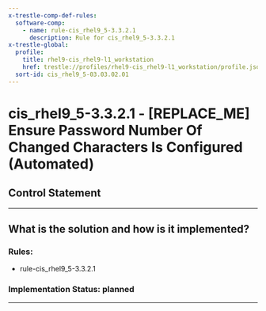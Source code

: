 ```yaml
---
x-trestle-comp-def-rules:
  software-comp:
    - name: rule-cis_rhel9_5-3.3.2.1
      description: Rule for cis_rhel9_5-3.3.2.1
x-trestle-global:
  profile:
    title: rhel9-cis_rhel9-l1_workstation
    href: trestle://profiles/rhel9-cis_rhel9-l1_workstation/profile.json
  sort-id: cis_rhel9_5-03.03.02.01
---
```


# cis_rhel9_5-3.3.2.1 - \[REPLACE_ME\] Ensure Password Number Of Changed Characters Is Configured (Automated)

## Control Statement

______________________________________________________________________

## What is the solution and how is it implemented?

<!-- For implementation status enter one of: implemented, partial, planned, alternative, not-applicable -->

<!-- Note that the list of rules under ### Rules: is read-only and changes will not be captured after assembly to JSON -->

<!-- Add control implementation description here for control: cis_rhel9_5-3.3.2.1 -->

### Rules:

  - rule-cis_rhel9_5-3.3.2.1

### Implementation Status: planned

______________________________________________________________________
